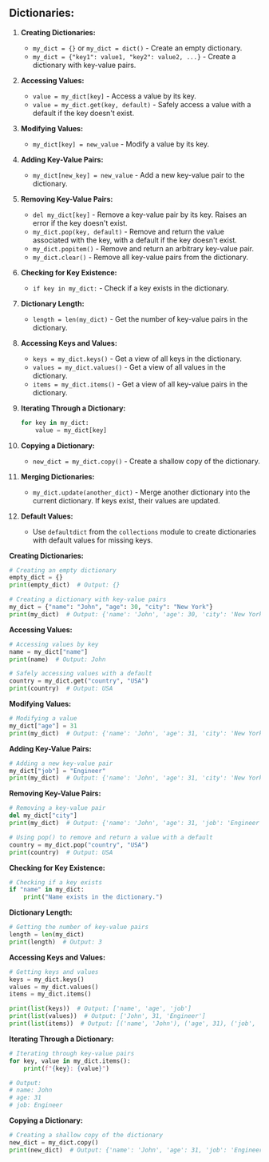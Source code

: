 
## Dictionaries:

1. **Creating Dictionaries:**
   - `my_dict = {}` or `my_dict = dict()` - Create an empty dictionary.
   - `my_dict = {"key1": value1, "key2": value2, ...}` - Create a dictionary with key-value pairs.

2. **Accessing Values:**
   - `value = my_dict[key]` - Access a value by its key.
   - `value = my_dict.get(key, default)` - Safely access a value with a default if the key doesn't exist.

3. **Modifying Values:**
   - `my_dict[key] = new_value` - Modify a value by its key.

4. **Adding Key-Value Pairs:**
   - `my_dict[new_key] = new_value` - Add a new key-value pair to the dictionary.

5. **Removing Key-Value Pairs:**
   - `del my_dict[key]` - Remove a key-value pair by its key. Raises an error if the key doesn't exist.
   - `my_dict.pop(key, default)` - Remove and return the value associated with the key, with a default if the key doesn't exist.
   - `my_dict.popitem()` - Remove and return an arbitrary key-value pair.
   - `my_dict.clear()` - Remove all key-value pairs from the dictionary.

6. **Checking for Key Existence:**
   - `if key in my_dict:` - Check if a key exists in the dictionary.

7. **Dictionary Length:**
   - `length = len(my_dict)` - Get the number of key-value pairs in the dictionary.

8. **Accessing Keys and Values:**
   - `keys = my_dict.keys()` - Get a view of all keys in the dictionary.
   - `values = my_dict.values()` - Get a view of all values in the dictionary.
   - `items = my_dict.items()` - Get a view of all key-value pairs in the dictionary.

9. **Iterating Through a Dictionary:**
   ```python
   for key in my_dict:
       value = my_dict[key]
   ```

10. **Copying a Dictionary:**
    - `new_dict = my_dict.copy()` - Create a shallow copy of the dictionary.

11. **Merging Dictionaries:**
    - `my_dict.update(another_dict)` - Merge another dictionary into the current dictionary. If keys exist, their values are updated.

12. **Default Values:**
    - Use `defaultdict` from the `collections` module to create dictionaries with default values for missing keys.

**Creating Dictionaries:**

```python
# Creating an empty dictionary
empty_dict = {}
print(empty_dict)  # Output: {}

# Creating a dictionary with key-value pairs
my_dict = {"name": "John", "age": 30, "city": "New York"}
print(my_dict)  # Output: {'name': 'John', 'age': 30, 'city': 'New York'}
```

**Accessing Values:**

```python
# Accessing values by key
name = my_dict["name"]
print(name)  # Output: John

# Safely accessing values with a default
country = my_dict.get("country", "USA")
print(country)  # Output: USA
```

**Modifying Values:**

```python
# Modifying a value
my_dict["age"] = 31
print(my_dict)  # Output: {'name': 'John', 'age': 31, 'city': 'New York'}
```

**Adding Key-Value Pairs:**

```python
# Adding a new key-value pair
my_dict["job"] = "Engineer"
print(my_dict)  # Output: {'name': 'John', 'age': 31, 'city': 'New York', 'job': 'Engineer'}
```

**Removing Key-Value Pairs:**

```python
# Removing a key-value pair
del my_dict["city"]
print(my_dict)  # Output: {'name': 'John', 'age': 31, 'job': 'Engineer'}

# Using pop() to remove and return a value with a default
country = my_dict.pop("country", "USA")
print(country)  # Output: USA
```

**Checking for Key Existence:**

```python
# Checking if a key exists
if "name" in my_dict:
    print("Name exists in the dictionary.")
```

**Dictionary Length:**

```python
# Getting the number of key-value pairs
length = len(my_dict)
print(length)  # Output: 3
```

**Accessing Keys and Values:**

```python
# Getting keys and values
keys = my_dict.keys()
values = my_dict.values()
items = my_dict.items()

print(list(keys))  # Output: ['name', 'age', 'job']
print(list(values))  # Output: ['John', 31, 'Engineer']
print(list(items))  # Output: [('name', 'John'), ('age', 31), ('job', 'Engineer')]
```

**Iterating Through a Dictionary:**

```python
# Iterating through key-value pairs
for key, value in my_dict.items():
    print(f"{key}: {value}")

# Output:
# name: John
# age: 31
# job: Engineer
```

**Copying a Dictionary:**

```python
# Creating a shallow copy of the dictionary
new_dict = my_dict.copy()
print(new_dict)  # Output: {'name': 'John', 'age': 31, 'job': 'Engineer'}
```
